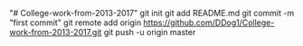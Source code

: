 "# College-work-from-2013-2017"  git init git add README.md git commit -m "first commit" git remote add origin https://github.com/DDog1/College-work-from-2013-2017.git git push -u origin master
